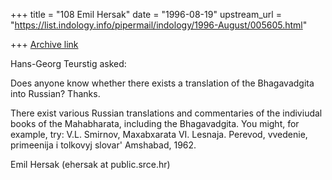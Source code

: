 +++
title = "108 Emil Hersak"
date = "1996-08-19"
upstream_url = "https://list.indology.info/pipermail/indology/1996-August/005605.html"

+++
[Archive link](https://list.indology.info/pipermail/indology/1996-August/005605.html)

Hans-Georg Teurstig asked:

Does anyone know whether there exists a translation of the Bhagavadgita
into Russian?
Thanks.


There exist various Russian translations and commentaries of the
indiviudal books of the Mahabharata, including the Bhagavadgita. You
might, for example, try: V.L. Smirnov, Maxabxarata VI. Lesnaja. Perevod,
vvedenie, primeenija i tolkovyj slovar' Amshabad, 1962. 

Emil Hersak (ehersak at public.srce.hr)






